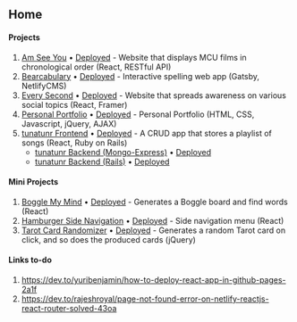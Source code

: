 ## Home

#### Projects
1. [Am See You](https://github.com/kndshein/Am-See-You) • [Deployed](https://amseeyou.netlify.app) - Website that displays MCU films in chronological order (React, RESTful API)
1. [Bearcabulary](https://github.com/daleinen7/bearcabulary) • [Deployed](https://www.bearcabulary.com) - Interactive spelling web app (Gatsby, NetlifyCMS)
1. [Every Second](https://github.com/kndshein/EverySecond-Frontend) • [Deployed](https://every-second.netlify.app) - Website that spreads awareness on various social topics (React, Framer)
1. [Personal Portfolio](https://github.com/kndshein/kndshein.github.io) • [Deployed](https://kndshein.github.io) - Personal Portfolio (HTML, CSS, Javascript, jQuery, AJAX)
1. [tunatunr Frontend](https://github.com/kndshein/tunatunr-frontend) • [Deployed](https://tunatunr.netlify.app) - A CRUD app that stores a playlist of songs (React, Ruby on Rails)
   - [tunatunr Backend (Mongo-Express)](https://github.com/kndshein/tunatunr-backend) • [Deployed](https://tunatunr-backend-mongo-express.herokuapp.com/)
   - [tunatunr Backend (Rails)](https://github.com/kndshein/tunatunr-backend-rails) • [Deployed](https://tunatunr-backend-rails.herokuapp.com/)

#### Mini Projects
1. [Boggle My Mind](https://github.com/kndshein/BoggleMyMind) • [Deployed](https://bogglemymind.netlify.app) - Generates a Boggle board and find words (React)
1. [Hamburger Side Navigation](https://github.com/kndshein/HamburgerSideNav) • [Deployed](https://kndshein.github.io/HamburgerSideNav/) - Side navigation menu (React)
1. [Tarot Card Randomizer](https://github.com/kndshein/TarotCardRandomizer) • [Deployed](https://kndshein.github.io/TarotCardRandomizer/) - Generates a random Tarot card on click, and so does the produced cards (jQuery)

#### Links to-do
1. https://dev.to/yuribenjamin/how-to-deploy-react-app-in-github-pages-2a1f
1. https://dev.to/rajeshroyal/page-not-found-error-on-netlify-reactjs-react-router-solved-43oa
